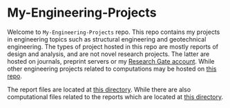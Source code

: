 <!--
<script type="text/javascript" async
  src="https://cdn.jsdelivr.net/npm/mathjax@3/es5/tex-mml-chtml.js">
</script>
-->

# My-Engineering-Projects
Welcome to `My-Engineering-Projects` repo. This repo contains my projects in engineering topics such as structural engineering and geotechnical engineering. The types of project hosted in this repo are mostly reports of design and analysis, and are not novel research projects. The latter are hosted on journals, preprint servers or my [Research Gate account](https://www.researchgate.net/profile/Rizal-Purnawan/research). While other engineering projects related to computations may be hosted on [this repo](https://github.com/rizalpurnawan23/My-Data-Science-Projects).

The report files are located at [this directory](Engineering-Reports/README.md). While there are also computational files related to the reports which are located at [this directory](Computational-Files).
